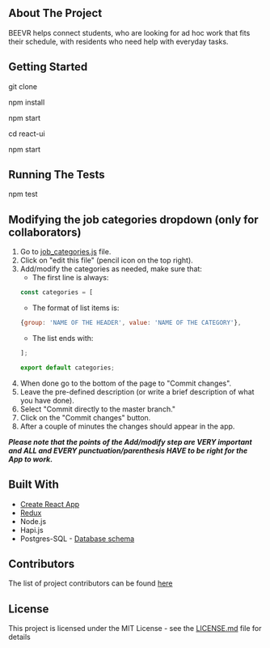 ## About The Project

BEEVR helps connect students, who are looking for ad hoc work that fits their schedule, with residents who need help with everyday tasks.

## Getting Started

git clone

npm install

npm start

cd react-ui

npm start


## Running The Tests

npm test

## Modifying the job categories dropdown (only for collaborators)
1. Go to [job_categories.js](https://github.com/majakudlicka/beevr/blob/master/react-ui/src/constants/job_categories.js) file.
1. Click on "edit this file" (pencil icon on the top right).
1. Add/modify the categories as needed, make sure that:
    * The first line is always:
    ```js
    const categories = [
    ```
    * The format of list items is:
    ```js
    {group: 'NAME OF THE HEADER', value: 'NAME OF THE CATEGORY'},
    ```
    * The list ends with:
    ```js
    ];
    
    export default categories;
    ``` 
1. When done go to the bottom of the page to "Commit changes".
1. Leave the pre-defined description (or write a brief description of what you have done).
1. Select "Commit directly to the master branch."
1. Click on the "Commit changes" button.
1. After a couple of minutes the changes should appear in the app.

___Please note that the points of the Add/modify step are VERY important and ALL and EVERY punctuation/parenthesis HAVE to be right for the App to work.___

## Built With

* [Create React App](https://github.com/facebookincubator/create-react-app)
* [Redux](http://redux.js.org/)
* Node.js
* Hapi.js
* Postgres-SQL - [Database schema](https://app.quickdatabasediagrams.com/#/schema/9klWQjlbdUC-GABVZxLzPg)


## Contributors

The list of project contributors can be found [here](https://github.com/majakudlicka/beevr/graphs/contributors)

## License

 This project is licensed under the MIT License - see the [LICENSE.md](LICENSE.md) file for details
